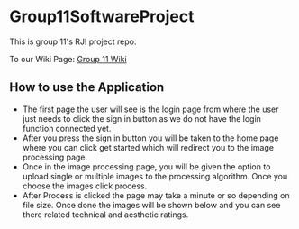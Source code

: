 # Group11SoftwareProject
This is group 11's RJI project repo.

To our Wiki Page: [Group 11 Wiki](https://github.com/AlDavis612/Group11SoftwareProject/wiki)

## How to use the Application
- The first page the user will see is the login page from where the user just needs to click the sign in button as we do not have the login function connected yet.
- After you press the sign in button you will be taken to the home page where you can click get started which will redirect you to the image processing page.
- Once in the image processing page, you will be given the option to upload single or multiple images to the processing algorithm. Once you choose the images click process. 
- After Process is clicked the page may take a minute or so depending on file size. Once done the images will be shown below and you can see there related technical and aesthetic ratings.

